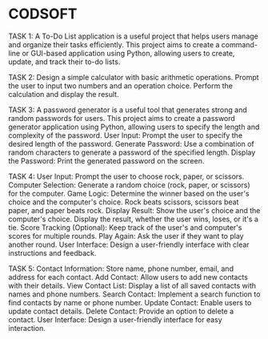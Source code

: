 # CODSOFT
TASK 1: A To-Do List application is a useful project that helps users manage
and organize their tasks efficiently. This project aims to create a
command-line or GUI-based application using Python, allowing
users to create, update, and track their to-do lists.

TASK 2: Design a simple calculator with basic arithmetic operations.
Prompt the user to input two numbers and an operation choice.
Perform the calculation and display the result.

TASK 3: A password generator is a useful tool that generates strong and
random passwords for users. This project aims to create a
password generator application using Python, allowing users to
specify the length and complexity of the password.
User Input: Prompt the user to specify the desired length of the
password.
Generate Password: Use a combination of random characters to
generate a password of the specified length.
Display the Password: Print the generated password on the screen.

TASK 4: User Input: Prompt the user to choose rock, paper, or scissors.
Computer Selection: Generate a random choice (rock, paper, or scissors) for
the computer.
Game Logic: Determine the winner based on the user's choice and the
computer's choice.
Rock beats scissors, scissors beat paper, and paper beats rock.
Display Result: Show the user's choice and the computer's choice.
Display the result, whether the user wins, loses, or it's a tie.
Score Tracking (Optional): Keep track of the user's and computer's scores for
multiple rounds.
Play Again: Ask the user if they want to play another round.
User Interface: Design a user-friendly interface with clear instructions and
feedback.

TASK 5: Contact Information: Store name, phone number, email, and address for each contact.
Add Contact: Allow users to add new contacts with their details.
View Contact List: Display a list of all saved contacts with names and phone numbers.
Search Contact: Implement a search function to find contacts by name or phone number.
Update Contact: Enable users to update contact details.
Delete Contact: Provide an option to delete a contact.
User Interface: Design a user-friendly interface for easy interaction.
